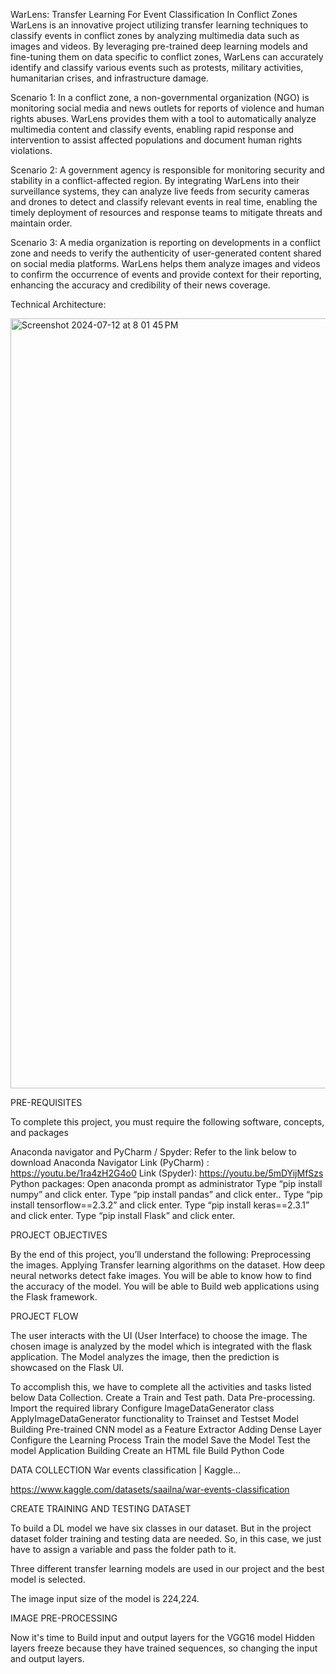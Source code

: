 WarLens: Transfer Learning For Event Classification In Conflict Zones
WarLens is an innovative project utilizing transfer learning techniques to classify events in conflict zones by analyzing multimedia data such as images and videos. By leveraging pre-trained deep learning models and fine-tuning them on data specific to conflict zones, WarLens can accurately identify and classify various events such as protests, military activities, humanitarian crises, and infrastructure damage.

Scenario 1: In a conflict zone, a non-governmental organization (NGO) is monitoring social media and news outlets for reports of violence and human rights abuses. WarLens provides them with a tool to automatically analyze multimedia content and classify events, enabling rapid response and intervention to assist affected populations and document human rights violations.

Scenario 2: A government agency is responsible for monitoring security and stability in a conflict-affected region. By integrating WarLens into their surveillance systems, they can analyze live feeds from security cameras and drones to detect and classify relevant events in real time, enabling the timely deployment of resources and response teams to mitigate threats and maintain order.

Scenario 3: A media organization is reporting on developments in a conflict zone and needs to verify the authenticity of user-generated content shared on social media platforms. WarLens helps them analyze images and videos to confirm the occurrence of events and provide context for their reporting, enhancing the accuracy and credibility of their news coverage.

Technical Architecture:

<img width="1232" alt="Screenshot 2024-07-12 at 8 01 45 PM" src="https://github.com/user-attachments/assets/02fc1e6e-afb5-4d54-9131-8730665b68f1">

PRE-REQUISITES

To complete this project, you must require the following software, concepts, and packages

Anaconda navigator and PyCharm / Spyder:
Refer to the link below to download Anaconda Navigator
Link (PyCharm) : https://youtu.be/1ra4zH2G4o0
Link (Spyder): https://youtu.be/5mDYijMfSzs
Python packages:
Open anaconda prompt as administrator
Type “pip install numpy” and click enter.
Type “pip install pandas” and click enter..
Type “pip install tensorflow==2.3.2” and click enter.
Type “pip install keras==2.3.1” and click enter.
Type “pip install Flask” and click enter.

PROJECT OBJECTIVES

By the end of this project, you’ll understand the following:
      Preprocessing the images.
      Applying Transfer learning algorithms on the dataset.
      How deep neural networks detect fake images.
      You will be able to know how to find the accuracy of the model.
      You will be able to Build web applications using the Flask framework.


PROJECT FLOW

The user interacts with the UI (User Interface) to choose the image.
The chosen image is analyzed by the model which is integrated with the flask application.
The Model analyzes the image, then the prediction is showcased on the Flask UI.

To accomplish this, we have to complete all the activities and tasks listed below
Data Collection.
Create a Train and Test path.
Data Pre-processing.
Import the required library
Configure ImageDataGenerator class
ApplyImageDataGenerator functionality to Trainset and Testset
Model Building
Pre-trained CNN model as a Feature Extractor
Adding Dense Layer
Configure the Learning Process
Train the model
Save the Model
Test the model
Application Building
Create an HTML file
Build Python Code

DATA COLLECTION 
War events classification | Kaggle...

https://www.kaggle.com/datasets/saailna/war-events-classification

CREATE TRAINING AND TESTING DATASET

To build a DL model we have six classes in our dataset. But in the project dataset folder training and testing data are needed. So, in this case, we just have to assign a variable and pass the folder path to it.

Three different transfer learning models are used in our project and the best model is selected.

The image input size of the model is 224,224.

IMAGE PRE-PROCESSING

Now it's time to Build input and output layers for the VGG16 model
Hidden layers freeze because they have trained sequences, so changing the input and output layers.






